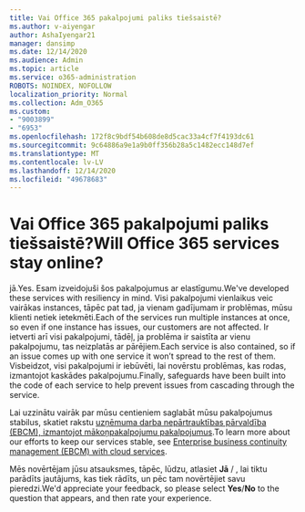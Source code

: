 ```yaml
---
title: Vai Office 365 pakalpojumi paliks tiešsaistē?
ms.author: v-aiyengar
author: AshaIyengar21
manager: dansimp
ms.date: 12/14/2020
ms.audience: Admin
ms.topic: article
ms.service: o365-administration
ROBOTS: NOINDEX, NOFOLLOW
localization_priority: Normal
ms.collection: Adm_O365
ms.custom:
- "9003899"
- "6953"
ms.openlocfilehash: 172f8c9bdf54b608de8d5cac33a4cf7f4193dc61
ms.sourcegitcommit: 9c64886a9e1a9b0ff356b28a5c1482ecc148d7ef
ms.translationtype: MT
ms.contentlocale: lv-LV
ms.lasthandoff: 12/14/2020
ms.locfileid: "49678683"
---
```

# <a name="will-office-365-services-stay-online"></a><span data-ttu-id="7385a-102">Vai Office 365 pakalpojumi paliks tiešsaistē?</span><span class="sxs-lookup"><span data-stu-id="7385a-102">Will Office 365 services stay online?</span></span>

<span data-ttu-id="7385a-103">jā.</span><span class="sxs-lookup"><span data-stu-id="7385a-103">Yes.</span></span> <span data-ttu-id="7385a-104">Esam izveidojuši šos pakalpojumus ar elastīgumu.</span><span class="sxs-lookup"><span data-stu-id="7385a-104">We've developed these services with resiliency in mind.</span></span> <span data-ttu-id="7385a-105">Visi pakalpojumi vienlaikus veic vairākas instances, tāpēc pat tad, ja vienam gadījumam ir problēmas, mūsu klienti netiek ietekmēti.</span><span class="sxs-lookup"><span data-stu-id="7385a-105">Each of the services run multiple instances at once, so even if one instance has issues, our customers are not affected.</span></span> <span data-ttu-id="7385a-106">Ir ietverti arī visi pakalpojumi, tādēļ, ja problēma ir saistīta ar vienu pakalpojumu, tas neizplatās ar pārējiem.</span><span class="sxs-lookup"><span data-stu-id="7385a-106">Each service is also contained, so if an issue comes up with one service it won’t spread to the rest of them.</span></span> <span data-ttu-id="7385a-107">Visbeidzot, visi pakalpojumi ir iebūvēti, lai novērstu problēmas, kas rodas, izmantojot kaskādes pakalpojumu.</span><span class="sxs-lookup"><span data-stu-id="7385a-107">Finally, safeguards have been built into the code of each service to help prevent issues from cascading through the service.</span></span>

<span data-ttu-id="7385a-108">Lai uzzinātu vairāk par mūsu centieniem saglabāt mūsu pakalpojumus stabilus, skatiet rakstu [uzņēmuma darba nepārtrauktības pārvaldība (EBCM), izmantojot mākoņpakalpojumu pakalpojumus](https://go.microsoft.com/fwlink/?linkid=2124377).</span><span class="sxs-lookup"><span data-stu-id="7385a-108">To learn more about our efforts to keep our services stable, see [Enterprise business continuity management (EBCM) with cloud services](https://go.microsoft.com/fwlink/?linkid=2124377).</span></span>

<span data-ttu-id="7385a-109">Mēs novērtējam jūsu atsauksmes, tāpēc, lūdzu, atlasiet **Jā** /  , lai tiktu parādīts jautājums, kas tiek rādīts, un pēc tam novērtējiet savu pieredzi.</span><span class="sxs-lookup"><span data-stu-id="7385a-109">We'd appreciate your feedback, so please select **Yes**/**No** to the question that appears, and then rate your experience.</span></span>